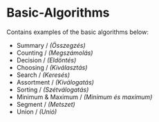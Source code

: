# Basic-Algorithms

<p>Contains examples of the basic algorithms below:</p>

<ul>
  <li>Summary / <i>(Összegzés)</i></li>
  <li>Counting / <i>(Megszámolás)</i></li>
  <li>Decision / <i>(Eldöntés)</i></li>
  <li>Choosing / <i>(Kiválasztás)</i></li>
  <li>Search / <i>(Keresés)</i></li>
  <li>Assortment / <i>(Kiválogatás)</i></li>
  <li>Sorting / <i>(Szétválogatás)</i></li>
  <li>Minimum & Maximum / <i>(Minimum és maximum)</i></li>
  <li>Segment / <i>(Metszet)</i></li>
  <li>Union / <i>(Unió)</i></li>
</ul>


